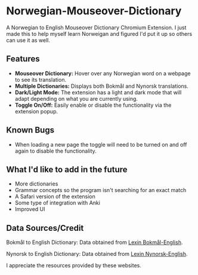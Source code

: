 # Norwegian-Mouseover-Dictionary
A Norwegian to English Mouseover Dictionary Chromium Extension.
I just made this to help myself learn Norweigan and figured I'd put it up so others can use it as well.

## Features

- **Mouseover Dictionary:** Hover over any Norwegian word on a webpage to see its translation.
- **Multiple Dictionaries:** Displays both Bokmål and Nynorsk translations.
- **Dark/Light Mode:** The extension has a light and dark mode that will adapt depending on what you are currently using.
- **Toggle On/Off:** Easily enable or disable the functionality via the extension popup.

## Known Bugs
- When loading a new page the toggle will need to be turned on and off again to disable the functionality.

## What I'd like to add in the future 

- More dictionaries
- Grammar concepts so the program isn't searching for an exact match
- A Safari version of the extension
- Some type of integration with Anki
- Improved UI

## Data Sources/Credit

Bokmål to English Dictionary:
Data obtained from [Lexin Bokmål-English](https://lexin.oslomet.no/?mode=main-page&sub-mode=search&dict=nbo-nny-maxi&ui-lang=nbo#/findwords/message.bokmal-english).

Nynorsk to English Dictionary:
Data obtained from [Lexin Nynorsk-English](https://lexin.oslomet.no/?mode=main-page&sub-mode=search&dict=nbo-nny-maxi&ui-lang=nbo#/findwords/message.nynorsk-english).


I appreciate the resources provided by these websites.
